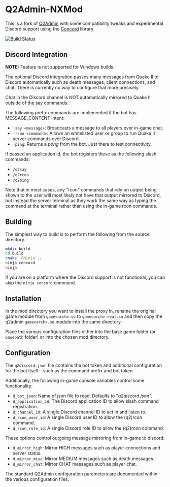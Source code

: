 # Q2Admin-NXMod

This is a fork of [Q2Admin](https://github.com/tastyspleen/q2admin-tsmod) with some compatibility tweaks and
experimental Discord support using the [Concord](https://github.com/Cogmasters/concord) library.

[![Build Status](https://ci.nephatrine.net/api/badges/nephatrine/q2admin-nxmod/status.svg?ref=refs/heads/master)](https://ci.nephatrine.net/nephatrine/q2admin-nxmod)

## Discord Integration

**NOTE:** Feature is not supported for Windows builds.

The optional Discord integration passes many messages from Quake II to Discord automatically such as death
messages, client connections, and chat. There is currently no way to configure that more precisely.

Chat in the Discord channel is NOT automatically mirrored to Quake II outside of the say commands.

The following prefix commands are implemented if the bot has MESSAGE_CONTENT intent:

- `!say <message>`: Broadcasts a message to all players over in-game chat.
- `!rcon <command>`: Allows an whitelisted user or group to run Quake II server commands over Discord.
- `!ping`: Returns a *pong* from the  bot. Just there to test connectivity.

If passed an application id, the bot registers these as the following slash commands:

- `/q2say`
- `/q2rcon`
- `/q2ping`

Note that in most cases, any "rcon" commands that rely on output being shown to the user will most likely
not have that output mirrored to Discord, but instead the server terminal as they work the same way as
typing the command at the terminal rather than using the in-game rcon commands.

## Building

The simplest way to build is to perform the following from the source directory.

```bash
mkdir build
cd build
cmake -GNinja ..
ninja concord
ninja
```

If you are on a platform where the Discord support is not functional, you can skip the `ninja concord` command.

## Installation

In the mod directory you want to install the proxy in, rename the original game module from `game<arch>.so`
to `game<arch>.real.so` and then copy the q2admin `game<arch>.so` module into the same directory.

Place the various configuration files either into the base game folder (or `basepath` folder) or into the
chosen mod directory.

## Configuration

The `q2discord.json` file contains the bot token and additional configuration for the bot itself - such as
the command prefix and bot token.

Additionally, the following in-game console variables control some functionality:

- `d_bot_json`: Name of json file to read. Defaults to "*q2discord.json*".
- `d_application_id`: The Discord application ID to allow slash command registration.
- `d_channel_id`: A single Discord channel ID to act in and listen to.
- `d_rcon_user_id`: A single Discord user ID to allow the (q2)rcon command.
- `d_rcon_role_id`: A single Discord role ID to allow the (q2)rcon command.

These options control outgoing message mirroring from in-game to discord:

- `d_mirror_high`: Mirror HIGH messages such as player connections and server status.
- `d_mirror_misc`: Mirror MEDIUM messages such as death messages.
- `d_mirror_chat`: Mirror CHAT messages such as player chat.

The standard Q2Admin configuration parameters are documented within the various configuration files.
